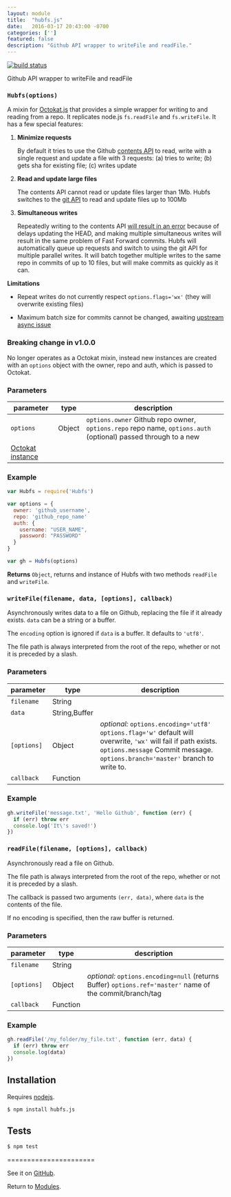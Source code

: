 ```yaml
---
layout: module
title:  "hubfs.js"
date:   2016-03-17 20:43:00 -0700
categories: ['']
featured: false
description: "Github API wrapper to writeFile and readFile."
---
```


[![build status](https://secure.travis-ci.org/gmaclennan/hubfs.js.png)](http://travis-ci.org/gmaclennan/hubfs.js)

Github API wrapper to writeFile and readFile


### `Hubfs(options)`

A mixin for [Octokat.js](https://github.com/philschatz/octokat.js) that
provides a simple wrapper for writing to and reading from a repo. It
replicates node.js `fs.readFile` and `fs.writeFile`. It has a few special
features:

1. **Minimize requests**

    By default it tries to use the Github [contents
API](https://developer.github.com/v3/repos/contents/) to read, write with a
single request and update a file with 3 requests: (a) tries to write; (b)
gets sha for existing file; (c) writes update

2. **Read and update large files**

    The contents API cannot read or update files larger than 1Mb. Hubfs
switches to the [git API](https://developer.github.com/v3/git/) to read and
update files up to 100Mb

3. **Simultaneous writes**

    Repeatedly writing to the contents API [will result in an
error](http://stackoverflow.com/questions/19576601/github-api-issue-with-file-upload)
because of delays updating the HEAD, and making multiple simultaneous
writes will result in the same problem of Fast Forward commits. Hubfs will
automatically queue up requests and switch to using the git API for
multiple parallel writes. It will batch together multiple writes to the
same repo in commits of up to 10 files, but will make commits as quickly as
it can.

**Limitations**

- Repeat writes do not currently respect `options.flags='wx'` (they will
overwrite existing files)

- Maximum batch size for commits cannot be changed, awaiting [upstream
async issue](https://github.com/caolan/async/pull/740)

### Breaking change in v1.0.0

No longer operates as a Octokat mixin, instead new instances are created
with an `options` object with the owner, repo and auth, which is passed
to Octokat.


### Parameters

| parameter | type   | description                                                                                                                                                                              |
| --------- | ------ | ---------------------------------------------------------------------------------------------------------------------------------------------------------------------------------------- |
| `options` | Object | `options.owner` Github repo owner, `options.repo` repo name, `options.auth` (optional) passed through to a new
[Octokat instance](https://github.com/philschatz/octokat.js#in-a-browser) |


### Example

```js
var Hubfs = require('Hubfs')

var options = {
  owner: 'github_username',
  repo: 'github_repo_name'
  auth: {
    username: "USER_NAME",
    password: "PASSWORD"
  }
}

var gh = Hubfs(options)
```


**Returns** `Object`, returns and instance of Hubfs with two methods `readFile` and `writeFile`.


### `writeFile(filename, data, [options], callback)`

Asynchronously writes data to a file on Github, replacing the file if it
already exists. `data` can be a string or a buffer.

The `encoding` option is ignored if `data` is a buffer. It defaults to `'utf8'`.

The file path is always interpreted from the root of the repo, whether or
not it is preceded by a slash.


### Parameters

| parameter   | type           | description                                                                                                                                                                                       |
| ----------- | -------------- | ------------------------------------------------------------------------------------------------------------------------------------------------------------------------------------------------- |
| `filename`  | String         |                                                                                                                                                                                                   |
| `data`      | String\,Buffer |                                                                                                                                                                                                   |
| `[options]` | Object         | _optional:_ `options.encoding='utf8'` `options.flag='w'` default will overwrite, `'wx'` will fail if path exists. `options.message` Commit message. `options.branch='master'` branch to write to. |
| `callback`  | Function       |                                                                                                                                                                                                   |


### Example

```js
gh.writeFile('message.txt', 'Hello Github', function (err) {
  if (err) throw err
  console.log('It\'s saved!')
})
```


### `readFile(filename, [options], callback)`

Asynchronously read a file on Github.

The file path is always interpreted from the root of the repo, whether or
not it is preceded by a slash.

The callback is passed two arguments `(err, data)`, where `data` is the
contents of the file.

If no encoding is specified, then the raw buffer is returned.

### Parameters

| parameter   | type     | description                                                                                               |
| ----------- | -------- | --------------------------------------------------------------------------------------------------------- |
| `filename`  | String   |                                                                                                           |
| `[options]` | Object   | _optional:_ `options.encoding=null` (returns Buffer) `options.ref='master'` name of the commit/branch/tag |
| `callback`  | Function |                                                                                                           |


### Example

```js
gh.readFile('/my_folder/my_file.txt', function (err, data) {
  if (err) throw err
  console.log(data)
})
```

## Installation

Requires [nodejs](http://nodejs.org/).

```sh
$ npm install hubfs.js
```

## Tests

```sh
$ npm test
```



======================

See it on [GitHub](https://github.com/gmaclennan/hubfs.js).

Return to [Modules](/modules).